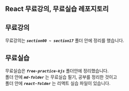 ## React 무료강의, 무료실습 레포지토리

## **무료강의**
  무료강의는 ***`section00 ~ section17`*** 폴더 안에 정리를 했습니다.


## **무료실습**
  무료실습은 ***`free-practice-kjs`*** 폴더안에 정리했습니다. <br/>
  폴더 안에 ***`md-folder`*** 는 무료실습 필기, 공부를 정리한 것이고 <br/>
  폴더 안에 ***`react-folder`*** 는 리액트 실습 파일이 있습니다.
